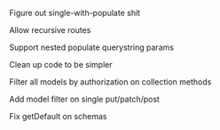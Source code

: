 Figure out single-with-populate shit

Allow recursive routes

Support nested populate querystring params

Clean up code to be simpler

Filter all models by authorization on collection methods

Add model filter on single put/patch/post

Fix getDefault on schemas